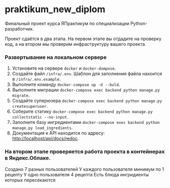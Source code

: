 # praktikum_new_diplom
Финальный проект курса ЯПрактикум по специализации Python-разработчик.

Проект сдаётся в два этапа. На первом этапе вы отдадите на проверку код, а на втором мы проверим инфраструктуру вашего проекта.

### Развертывание на локальном сервере

1. Установите на сервере `docker` и `docker-dompose`.
2. Создайте файл `/infra/.env`. Шаблон для заполнения файла нахоится в `/infra/.env.example`.
3. Выполните команду `docker-compose up -d --buld`.
4. Выполните миграции `docker-compose exec backend python manage.py migrate`.
5. Создайте суперюзера `docker-compose exec backend python manage.py createsuperuser`.
6. Соберите статику `docker-compose exec backend python manage.py collectstatic --no-input`.
7. Заполните базу ингредиентами `docker-compose exec backend python manage.py load_ingredients`.
9. Документация к API находится по адресу: <http://localhost/api/docs/redoc>.


### На втором этапе проверяется работа проекта в контейнерах в Яндекс.Облаке. 

Создано 7 разных пользователей
У каждого пользователя минимум по 1 рецепту
У одно пользователя 4 рецепта
Есть блюда ингридиенты которых пересекаются


